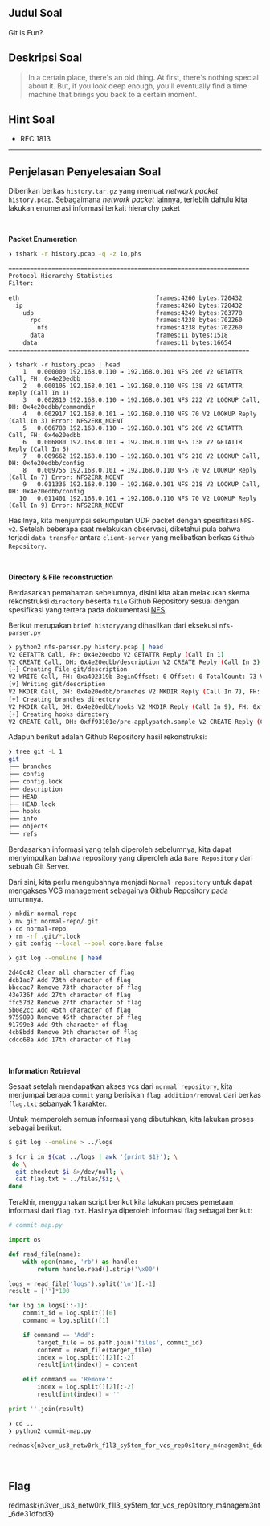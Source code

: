 ## Judul Soal
Git is Fun?

## Deskripsi Soal
> In a certain place, there's an old thing. At first, there's nothing special about it. But, if you look deep enough, you'll eventually find a time machine that brings you back to a certain moment.

## Hint Soal
- RFC 1813

---

## Penjelasan Penyelesaian Soal

Diberikan berkas `history.tar.gz` yang memuat *network packet* `history.pcap`. Sebagaimana *network packet* lainnya, terlebih dahulu kita lakukan enumerasi informasi terkait hierarchy paket

<br>

**Packet Enumeration**

```bash
❯ tshark -r history.pcap -q -z io,phs                                                                                             

===================================================================
Protocol Hierarchy Statistics
Filter: 

eth                                      frames:4260 bytes:720432
  ip                                     frames:4260 bytes:720432
    udp                                  frames:4249 bytes:703778
      rpc                                frames:4238 bytes:702260
        nfs                              frames:4238 bytes:702260
      data                               frames:11 bytes:1518
    data                                 frames:11 bytes:16654
===================================================================

```

```
❯ tshark -r history.pcap | head                                                                                                   
    1   0.000000 192.168.0.110 → 192.168.0.101 NFS 206 V2 GETATTR Call, FH: 0x4e20edbb
    2   0.000105 192.168.0.101 → 192.168.0.110 NFS 138 V2 GETATTR Reply (Call In 1)
    3   0.002810 192.168.0.110 → 192.168.0.101 NFS 222 V2 LOOKUP Call, DH: 0x4e20edbb/commondir
    4   0.002917 192.168.0.101 → 192.168.0.110 NFS 70 V2 LOOKUP Reply (Call In 3) Error: NFS2ERR_NOENT
    5   0.006788 192.168.0.110 → 192.168.0.101 NFS 206 V2 GETATTR Call, FH: 0x4e20edbb
    6   0.006880 192.168.0.101 → 192.168.0.110 NFS 138 V2 GETATTR Reply (Call In 5)
    7   0.009662 192.168.0.110 → 192.168.0.101 NFS 218 V2 LOOKUP Call, DH: 0x4e20edbb/config
    8   0.009755 192.168.0.101 → 192.168.0.110 NFS 70 V2 LOOKUP Reply (Call In 7) Error: NFS2ERR_NOENT
    9   0.011336 192.168.0.110 → 192.168.0.101 NFS 218 V2 LOOKUP Call, DH: 0x4e20edbb/config
   10   0.011401 192.168.0.101 → 192.168.0.110 NFS 70 V2 LOOKUP Reply (Call In 9) Error: NFS2ERR_NOENT

```

Hasilnya, kita menjumpai sekumpulan UDP packet dengan spesifikasi `NFS-v2`. Setelah beberapa saat melakukan observasi, diketahui pula bahwa terjadi `data transfer` antara `client-server` yang melibatkan berkas `Github Repository`.

<br>

**Directory & File reconstruction**

Berdasarkan pemahaman sebelumnya, disini kita akan melakukan skema rekonstruksi `directory` beserta `file` Github Repository sesuai dengan spesifikasi yang tertera pada dokumentasi [NFS](https://tools.ietf.org/html/rfc1813).

Berikut merupakan `brief history`yang dihasilkan dari eksekusi `nfs-parser.py`

```bash
❯ python2 nfs-parser.py history.pcap | head                                                                                       
V2 GETATTR Call, FH: 0x4e20edbb V2 GETATTR Reply (Call In 1)
V2 CREATE Call, DH: 0x4e20edbb/description V2 CREATE Reply (Call In 3), FH: 0xa492319b
[~] Creating File git/description
V2 WRITE Call, FH: 0xa492319b BeginOffset: 0 Offset: 0 TotalCount: 73 V2 WRITE Reply (Call In 5)
[v] Writing git/description
V2 MKDIR Call, DH: 0x4e20edbb/branches V2 MKDIR Reply (Call In 7), FH: 0x94915f70
[+] Creating branches directory
V2 MKDIR Call, DH: 0x4e20edbb/hooks V2 MKDIR Reply (Call In 9), FH: 0xff93101e
[+] Creating hooks directory
V2 CREATE Call, DH: 0xff93101e/pre-applypatch.sample V2 CREATE Reply (Call In 11), FH: 0x95d361d8

```

Adapun berikut adalah Github Repository hasil rekonstruksi:

```bash
❯ tree git -L 1                                                                                                                   
git
├── branches
├── config
├── config.lock
├── description
├── HEAD
├── HEAD.lock
├── hooks
├── info
├── objects
└── refs
```

Berdasarkan informasi yang telah diperoleh sebelumnya, kita dapat menyimpulkan bahwa repository yang diperoleh ada `Bare Repository` dari sebuah Git Server.

Dari sini, kita perlu mengubahnya menjadi `Normal repository` untuk dapat mengakses VCS management sebagainya Github Repository pada umumnya.

```bash
❯ mkdir normal-repo
❯ mv git normal-repo/.git
❯ cd normal-repo
❯ rm -rf .git/*.lock
❯ git config --local --bool core.bare false 

❯ git log --oneline | head 

2d40c42 Clear all character of flag
dcb1ac7 Add 73th character of flag
bbccac7 Remove 73th character of flag
43e736f Add 27th character of flag
ffc57d2 Remove 27th character of flag
5b0e2cc Add 45th character of flag
9759898 Remove 45th character of flag
91799e3 Add 9th character of flag
4cb8bdd Remove 9th character of flag
cdcc68a Add 17th character of flag
```

<br>

**Information Retrieval**

Sesaat setelah mendapatkan akses vcs dari `normal repository`, kita menjumpai berapa `commit` yang berisikan `flag addition/removal` dari berkas `flag.txt` sebanyak 1 karakter.

Untuk memperoleh semua informasi yang dibutuhkan, kita lakukan proses sebagai berikut:

```bash
$ git log --oneline > ../logs

$ for i in $(cat ../logs | awk '{print $1}'); \
 do \
  git checkout $i &>/dev/null; \
  cat flag.txt > ../files/$i; \
done
```

Terakhir, menggunakan script berikut kita lakukan proses pemetaan informasi dari `flag.txt`. Hasilnya diperoleh informasi flag sebagai berikut:

```python
# commit-map.py

import os

def read_file(name):
    with open(name, 'rb') as handle:
        return handle.read().strip('\x00')

logs = read_file('logs').split('\n')[:-1]
result = ['']*100

for log in logs[::-1]:
    commit_id = log.split()[0]
    command = log.split()[1]

    if command == 'Add':
        target_file = os.path.join('files', commit_id)
        content = read_file(target_file)
        index = log.split()[2][:-2]
        result[int(index)] = content

    elif command == 'Remove':
        index = log.split()[2][:-2]
        result[int(index)] = ''

print ''.join(result)

```

```bash
❯ cd ..
❯ python2 commit-map.py

redmask{n3ver_us3_netw0rk_f1l3_sy5tem_for_vcs_rep0s1tory_m4nagem3nt_6de31dfbd3}
```

<br>

## Flag

redmask{n3ver_us3_netw0rk_f1l3_sy5tem_for_vcs_rep0s1tory_m4nagem3nt_6de31dfbd3}
